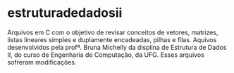 # estruturadedadosii
 Arquivos em C com o objetivo de revisar conceitos de vetores, matrizes, listas lineares simples e duplamente encadeadas, pilhas e filas. Aquivos desenvolvidos pela profª. Bruna Michelly da displina de Estrutura de Dados II, do curso de Engenharia de Computação, da UFG. Esses arquivos sofreram modificações.
